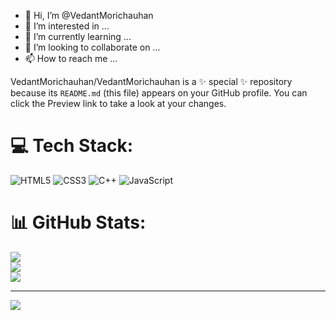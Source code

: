 - 👋 Hi, I’m @VedantMorichauhan
- 👀 I’m interested in ...
- 🌱 I’m currently learning ...
- 💞️ I’m looking to collaborate on ...
- 📫 How to reach me ...


VedantMorichauhan/VedantMorichauhan is a ✨ special ✨ repository because its `README.md` (this file) appears on your GitHub profile.
You can click the Preview link to take a look at your changes.


# 💻 Tech Stack:
![HTML5](https://img.shields.io/badge/html5-%23E34F26.svg?style=for-the-badge&logo=html5&logoColor=white) ![CSS3](https://img.shields.io/badge/css3-%231572B6.svg?style=for-the-badge&logo=css3&logoColor=white) ![C++](https://img.shields.io/badge/c++-%2300599C.svg?style=for-the-badge&logo=c%2B%2B&logoColor=white) ![JavaScript](https://img.shields.io/badge/javascript-%23323330.svg?style=for-the-badge&logo=javascript&logoColor=%23F7DF1E)
# 📊 GitHub Stats:
![](https://github-readme-stats.vercel.app/api?username=VedantMorichauhan&theme=dark&hide_border=false&include_all_commits=false&count_private=false)<br/>
![](https://github-readme-streak-stats.herokuapp.com/?user=VedantMorichauhan&theme=dark&hide_border=false)<br/>
![](https://github-readme-stats.vercel.app/api/top-langs/?username=VedantMorichauhan&theme=dark&hide_border=false&include_all_commits=false&count_private=false&layout=compact)

---
[![](https://visitcount.itsvg.in/api?id=VedantMorichauhan&icon=0&color=0)](https://visitcount.itsvg.in)

<!-- Proudly created with GPRM ( https://gprm.itsvg.in ) -->
